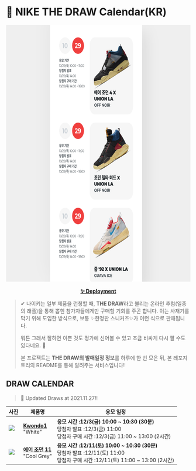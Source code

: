 # 👟 NIKE THE DRAW Calendar(KR)

<div align="center">
  <a href="https://junhoyeo.github.io/NIKE-THE-DRAW-Calendar/">
    <img src="./docs/images/preview.png" alt="Preview image of deployed application" height="700px" width="700px" />
  </a>
</div>

<p align="center">
  <a href="https://junhoyeo.github.io/NIKE-THE-DRAW-Calendar/">
    <strong>✨ Deployment</strong>
  </a>
</p>

> ✔ 나이키는 일부 제품을 런칭할 때, **THE DRAW**라고 불리는 온라인 추첨(일종의 래플)을 통해 뽑힌 참가자들에게만 구매할 기회를 주곤 합니다. 이는 사재기를 막기 위해 도입한 방식으로, 보통 ✨한정판 스니커즈✨가 이런 식으로 판매됩니다.
>
> 뭐튼 그래서 잘하면 이쁜 것도 정가에 신어볼 수 있고 조금 비싸게 다시 팔 수도 있다네요. 🤭
>
> 본 프로젝트는 **THE DRAW의 발매일정 정보**를 하루에 한 번 모은 뒤, 본 레포지토리의 README를 통해 알려주는 서비스입니다!

## DRAW CALENDAR

<!-- DRAW CALENDAR: START -->

> 👟 Updated Draws at 2021.11.27‼️

| 사진 | 제품명 | 응모 일정 |
| --- | ---- | ------- |
| <img src="https://static-breeze.nike.co.kr/kr/ko_kr/cmsstatic/product/1635333278/DH2482-100_DH2482-100_PC.jpg?snkrBrowse" width="256" /> | <a href="https://www.nike.com/kr/launch/t/men/fw/nike-sportswear/DH2482-100/zcjy84/nike-kwondo1-peaceminusone"><strong>Kwondo1</strong><br /></a> "White" | <strong>응모 시간 :12/3(금) 10:00 ~ 10:30 (30분)</strong><br />당첨자 발표 :12/3(금) 11:00<br />당첨자 구매 시간 :12/3(금) 11:00 ~ 13:00 (2시간) |
| <img src="https://static-breeze.nike.co.kr/kr/ko_kr/cmsstatic/product/11791294/air-jordan-11-cool-grey-ct8012-005-release-date_feed.jpg?snkrBrowse" width="256" /> | <a href="https://www.nike.com/kr/launch/t/men/fw/basketball/CT8012-005/dtor97/air-jordan-11-retro"><strong>에어 조던 11</strong><br /></a> "Cool Grey" | <strong>응모 시간 :12/11(토) 10:00 ~ 10:30 (30분)</strong><br />당첨자 발표 :12/11(토) 11:00<br />당첨자 구매 시간 :12/11(토) 11:00 ~ 13:00 (2시간) |

<!-- DRAW CALENDAR: END -->
